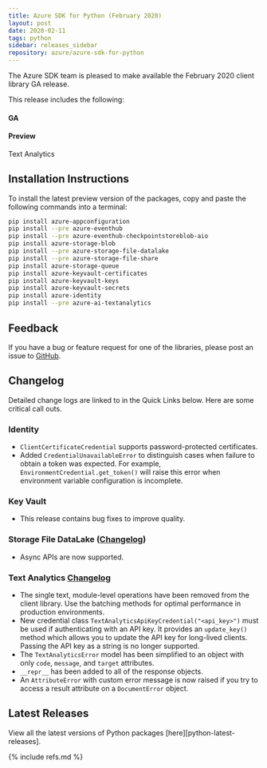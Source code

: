 ```yaml
---
title: Azure SDK for Python (February 2020)
layout: post
date: 2020-02-11
tags: python
sidebar: releases_sidebar
repository: azure/azure-sdk-for-python
---
```


The Azure SDK team is pleased to make available the February 2020 client library GA release.

This release includes the following:

#### GA


#### Preview

Text Analytics


## Installation Instructions

To install the latest preview version of the packages, copy and paste the following commands into a terminal:

```bash
pip install azure-appconfiguration
pip install --pre azure-eventhub
pip install --pre azure-eventhub-checkpointstoreblob-aio
pip install azure-storage-blob
pip install --pre azure-storage-file-datalake
pip install --pre azure-storage-file-share
pip install azure-storage-queue
pip install azure-keyvault-certificates
pip install azure-keyvault-keys
pip install azure-keyvault-secrets
pip install azure-identity
pip install --pre azure-ai-textanalytics
```

## Feedback

If you have a bug or feature request for one of the libraries, please post an issue to [GitHub](https://github.com/azure/azure-sdk-for-python/issues).

## Changelog

Detailed change logs are linked to in the Quick Links below. Here are some critical call outs.

### Identity

- `ClientCertificateCredential` supports password-protected certificates.
- Added `CredentialUnavailableError` to distinguish cases when failure to obtain a token was expected. For example, `EnvironmentCredential.get_token()` will raise this error when environment variable configuration is incomplete.

### Key Vault

- This release contains bug fixes to improve quality.

### Storage File DataLake ([Changelog](https://github.com/Azure/azure-sdk-for-python/blob/main/sdk/storage/azure-storage-file-datalake/CHANGELOG.md))
- Async APIs are now supported.

### Text Analytics [Changelog](https://github.com/Azure/azure-sdk-for-python/blob/main/sdk/textanalytics/azure-ai-textanalytics/CHANGELOG.md#100b2-2020-02-11)

- The single text, module-level operations have been removed from the client library.  Use the batching methods for optimal performance in production environments.
- New credential class `TextAnalyticsApiKeyCredential("<api_key>")` must be used if authenticating with an API key. It provides an `update_key()` method which allows you to update the API key for long-lived clients. Passing the API key as a string is no longer supported.
- The `TextAnalyticsError` model has been simplified to an object with only `code`, `message`, and `target` attributes.
- `__repr__` has been added to all of the response objects.
- An `AttributeError` with custom error message is now raised if you try to access a result attribute on a `DocumentError` object.


## Latest Releases

View all the latest versions of Python packages [here][python-latest-releases].

{% include refs.md %}
